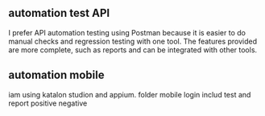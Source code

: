 ## automation test API

I prefer API automation testing using Postman because it is easier to do manual checks and regression testing with one tool. The features provided are more complete, such as reports and can be integrated with other tools.

## automation mobile

iam using katalon studion and appium. folder mobile login includ test and report positive negative

